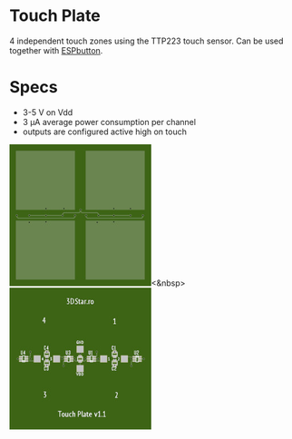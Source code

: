 # Touch Plate

4 independent touch zones using the TTP223 touch sensor.
Can be used together with <a href="https://github.com/cctweaker/ESPbutton">ESPbutton</a>.

# Specs
- 3-5 V on Vdd
- 3 µA average power consumption per channel
- outputs are configured active high on touch

<img src="https://github.com/cctweaker/touch_plate/blob/master/Touch Plate v1.1 top small.jpg?raw=true"><&nbsp><img src="https://github.com/cctweaker/touch_plate/blob/master/Touch Plate v1.1 bottom small.jpg?raw=true">
